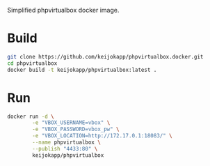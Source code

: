 
Simplified phpvirtualbox docker image.

# Build

```sh
git clone https://github.com/keijokapp/phpvirtualbox.docker.git
cd phpvirtualbox
docker build -t keijokapp/phpvirtualbox:latest .
```

# Run

```sh
docker run -d \
        -e "VBOX_USERNAME=vbox" \
        -e "VBOX_PASSWORD=vbox_pw" \
        -e "VBOX_LOCATION=http://172.17.0.1:18083/" \
        --name phpvirtualbox \
        --publish "4433:80" \
        keijokapp/phpvirtualbox
```
